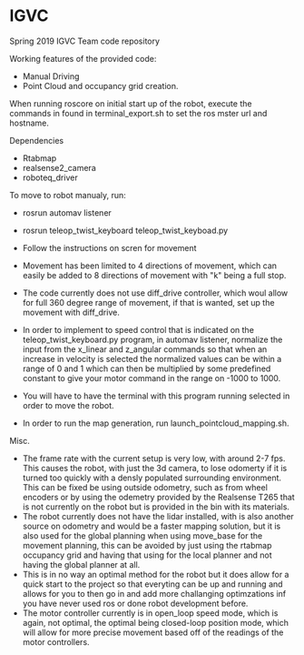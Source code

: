 # IGVC
Spring 2019 IGVC Team code repository

Working features of the provided code:
  * Manual Driving
  * Point Cloud and occupancy grid creation.


When running roscore on initial start up of the robot, execute the commands in found in terminal_export.sh
to set the ros mster url and hostname.


Dependencies
 * Rtabmap
 * realsense2_camera
 * roboteq_driver


To move to robot manualy, run:
 * rosrun automav listener
 * rosrun teleop_twist_keyboard teleop_twist_keyboad.py
  * Follow the instructions on scren for movement
   * Movement has been limited to 4 directions of movement, which can easily be added to 8 directions of movement with "k" being a full stop.
   * The code currently does not use diff_drive controller, which woul allow for full 360 degree range of movement, if that is wanted, set up the movement with diff_drive.
   * In order to implement to speed control that is indicated on the teleop_twist_keyboard.py program, in automav listener, normalize the input from the x_linear and z_angular commands so that when an increase in velocity is selected the normalized values can be within a range of 0 and 1 which can then be multiplied by some predefined constant to give your motor command in the range on -1000 to 1000.
   * You will have to have the terminal with this program running selected in order to move the robot.


* In order to run the map generation, run launch_pointcloud_mapping.sh.



Misc.
 * The frame rate with the current setup is very low, with around 2-7 fps. This causes the robot, with just the 3d camera, to lose odomerty if it is turned too quickly with a densly populated surrounding environment. This can be fixed be using outside odometry, such as from wheel encoders or by using the odemetry provided by the Realsense T265 that is not currently on the robot but is provided in the bin with its materials.
 * The robot currently does not have the lidar installed, with is also another source on odometry and would be a faster mapping solution, but it is also used for the global planning when using move_base for the movement planning, this can be avoided by just using the rtabmap occupancy grid and having that using for the local planner and not having the global planner at all.
  * This is in no way an optimal method for the robot but it does allow for a quick start to the project so that everyting can be up and running and allows for you to then go in and add more challanging optimzations inf you have never used ros or done robot development before.
 * The motor controller currently is in open_loop speed mode, which is again, not optimal, the optimal being closed-loop position mode, which will allow for more precise movement based off of the readings of the motor controllers.
